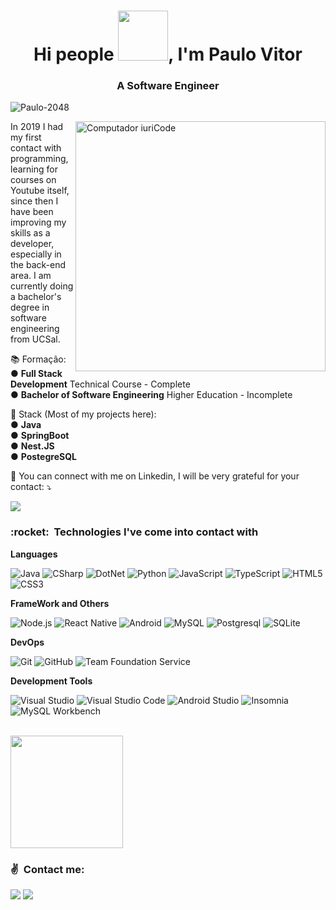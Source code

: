 <h1 align="center">Hi people <img src="https://media2.giphy.com/media/dalJ0CpF7hwmN1nZXe/giphy.gif" width="80px">, I'm Paulo Vitor</h1>
<h3 align="center">A Software Engineer</h3>
<p align="left"> <img src="https://komarev.com/ghpvc/?username=Paulo-2048" alt="Paulo-2048" /> </p>

<img src="https://raw.githubusercontent.com/MicaelliMedeiros/micaellimedeiros/master/image/computer-illustration.png" min-width="400px" max-width="400px" width="400px" align="right" alt="Computador iuriCode">

<p align="left"> 
  In 2019 I had my first contact with programming, learning for courses on Youtube itself, since then I have been improving my skills as a developer, especially in the back-end area. I am currently doing a bachelor's degree in software engineering from UCSal.
</p>

<p align="left">
  📚 Formação:<br>
  ● <strong>Full Stack Development</strong> Technical Course - Complete<br>
  ● <strong>Bachelor of Software Engineering</strong> Higher Education - Incomplete
</p>

<p align="left">
  💼 Stack (Most of my projects here):<br>
  ● <strong>Java</strong><br>
  ● <strong>SpringBoot</strong><br>
  ● <strong>Nest.JS</strong><br>
  ● <strong>PostegreSQL</strong><br>
</p>

<p align="left">
  💌 You can connect with me on Linkedin, I will be very grateful for your contact: ⤵️
</p>
  <a href="https://www.linkedin.com/in/paulo-2048/" alt="Linkedin">
  <img src="https://img.shields.io/badge/-Linkedin-0e76a8?style=flat-square&logo=Linkedin&logoColor=white&link=https://www.linkedin.com/in/paulo-2048/" /></a>

<h3> :rocket: &nbsp;Technologies I've come into contact with </h3>

**Languages**

  ![Java](https://img.shields.io/badge/-Java-333333?style=flat&logo=starbucks)
  ![CSharp](https://img.shields.io/badge/-CSharp-333333?style=flat&logo=csharp)
  ![DotNet](https://img.shields.io/badge/-DotNet-333333?style=flat&logo=dotnet)
  ![Python](https://img.shields.io/badge/-Python-333333?style=flat&logo=python)
  ![JavaScript](https://img.shields.io/badge/-JavaScript-333333?style=flat&logo=javascript)
  ![TypeScript](https://img.shields.io/badge/-TypeScript-333333?style=flat&logo=typescript)
  ![HTML5](https://img.shields.io/badge/-HTML5-333333?style=flat&logo=HTML5)
  ![CSS3](https://img.shields.io/badge/-CSS3-333333?style=flat&logo=CSS3&logoColor=1572B6)
  
  

**FrameWork and Others**

  ![Node.js](https://img.shields.io/badge/-Node.js-333333?style=flat&logo=node.js)
  ![React Native](https://img.shields.io/badge/-React%20Native-333333?style=flat&logo=react)
  ![Android](https://img.shields.io/badge/-Android-333333?style=flat&logo=android&logoColor=3DDC84)
  ![MySQL](https://img.shields.io/badge/-MySQL-333333?style=flat&logo=mysql)
  ![Postgresql](https://img.shields.io/badge/-Postgresql-333333?style=flat&logo=postgresql)
  ![SQLite](https://img.shields.io/badge/-SQLite-333333?style=flat&logo=sqlite)

**DevOps**

  ![Git](https://img.shields.io/badge/-Git-333333?style=flat&logo=git)
  ![GitHub](https://img.shields.io/badge/-GitHub-333333?style=flat&logo=github)
  ![Team Foundation Service](https://img.shields.io/badge/-Team%20Foundation%20Service-333333?style=flat&logo=tfs)

**Development Tools**

  ![Visual Studio](https://img.shields.io/badge/-Visual%20Studio-333333?style=flat&logo=visual-studio&logoColor=007ACC)
  ![Visual Studio Code](https://img.shields.io/badge/-Visual%20Studio%20Code-333333?style=flat&logo=visual-studio-code&logoColor=007ACC)
  ![Android Studio](https://img.shields.io/badge/-Androi%20Studio-333333?style=flat&logo=android-studio&logoColor=3DDC84)
  ![Insomnia](https://img.shields.io/badge/-Insomnia-333333?style=flat&logo=insomnia)
  ![MySQL Workbench](https://img.shields.io/badge/-MySQL%20Workbench-333333?style=flat&logo=mysql)

<br/>

<a href="https://github.com/Paulo-2048">
  <img height="180em" src="https://github-readme-stats.vercel.app/api?username=Paulo-2048&theme=dracula&show_icons=true" />
</a>

<br/>

<h3> ✌ &nbsp;Contact me: </h3> 

<p align="left">
  <a href="mailto:paulovitor.ssantos@outlook.com" alt="Email">
  <img src="https://img.shields.io/badge/-Outlook-0078D4?style=flat-square&labelColor=0078D4&logo=microsoftoutlook&logoColor=white&link=mailto:paulo19032004@gmail.com" /></a>

  <a href="https://www.linkedin.com/in/paulo-2048/" alt="Linkedin">
  <img src="https://img.shields.io/badge/-Linkedin-0e76a8?style=flat-square&logo=Linkedin&logoColor=white&link=https://www.linkedin.com/in/paulo-2048/" /></a>
</p>  
